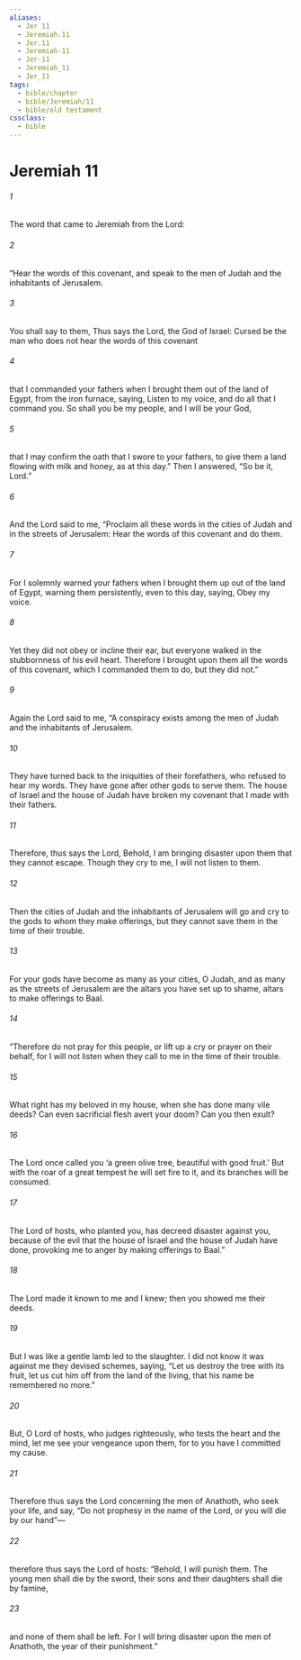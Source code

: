```yaml
---
aliases:
  - Jer 11
  - Jeremiah.11
  - Jer.11
  - Jeremiah-11
  - Jer-11
  - Jeremiah_11
  - Jer_11
tags:
  - bible/chapter
  - bible/Jeremiah/11
  - bible/old testament
cssclass:
  - bible
---
```


# Jeremiah 11

###### 1
The word that came to Jeremiah from the Lord:
###### 2
“Hear the words of this covenant, and speak to the men of Judah and the inhabitants of Jerusalem.
###### 3
You shall say to them, Thus says the Lord, the God of Israel: Cursed be the man who does not hear the words of this covenant
###### 4
that I commanded your fathers when I brought them out of the land of Egypt, from the iron furnace, saying, Listen to my voice, and do all that I command you. So shall you be my people, and I will be your God,
###### 5
that I may confirm the oath that I swore to your fathers, to give them a land flowing with milk and honey, as at this day.” Then I answered, “So be it, Lord.”
###### 6
And the Lord said to me, “Proclaim all these words in the cities of Judah and in the streets of Jerusalem: Hear the words of this covenant and do them.
###### 7
For I solemnly warned your fathers when I brought them up out of the land of Egypt, warning them persistently, even to this day, saying, Obey my voice.
###### 8
Yet they did not obey or incline their ear, but everyone walked in the stubbornness of his evil heart. Therefore I brought upon them all the words of this covenant, which I commanded them to do, but they did not.”
###### 9
Again the Lord said to me, “A conspiracy exists among the men of Judah and the inhabitants of Jerusalem.
###### 10
They have turned back to the iniquities of their forefathers, who refused to hear my words. They have gone after other gods to serve them. The house of Israel and the house of Judah have broken my covenant that I made with their fathers.
###### 11
Therefore, thus says the Lord, Behold, I am bringing disaster upon them that they cannot escape. Though they cry to me, I will not listen to them.
###### 12
Then the cities of Judah and the inhabitants of Jerusalem will go and cry to the gods to whom they make offerings, but they cannot save them in the time of their trouble.
###### 13
For your gods have become as many as your cities, O Judah, and as many as the streets of Jerusalem are the altars you have set up to shame, altars to make offerings to Baal.
###### 14
“Therefore do not pray for this people, or lift up a cry or prayer on their behalf, for I will not listen when they call to me in the time of their trouble.
###### 15
What right has my beloved in my house, when she has done many vile deeds? Can even sacrificial flesh avert your doom? Can you then exult?
###### 16
The Lord once called you ‘a green olive tree, beautiful with good fruit.’ But with the roar of a great tempest he will set fire to it, and its branches will be consumed.
###### 17
The Lord of hosts, who planted you, has decreed disaster against you, because of the evil that the house of Israel and the house of Judah have done, provoking me to anger by making offerings to Baal.”
###### 18
The Lord made it known to me and I knew; then you showed me their deeds.
###### 19
But I was like a gentle lamb led to the slaughter. I did not know it was against me they devised schemes, saying, “Let us destroy the tree with its fruit, let us cut him off from the land of the living, that his name be remembered no more.”
###### 20
But, O Lord of hosts, who judges righteously, who tests the heart and the mind, let me see your vengeance upon them, for to you have I committed my cause.
###### 21
Therefore thus says the Lord concerning the men of Anathoth, who seek your life, and say, “Do not prophesy in the name of the Lord, or you will die by our hand”—
###### 22
therefore thus says the Lord of hosts: “Behold, I will punish them. The young men shall die by the sword, their sons and their daughters shall die by famine,
###### 23
and none of them shall be left. For I will bring disaster upon the men of Anathoth, the year of their punishment.”


